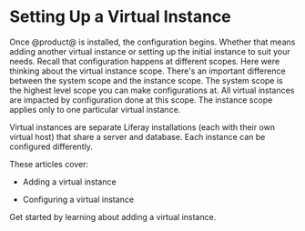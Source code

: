 # Setting Up a Virtual Instance [](id=setting-up-a-virtual-instance)

Once @product@ is installed, the configuration begins. Whether that means adding
another virtual instance or setting up the initial instance to suit your needs.
Recall that configuration happens at different scopes. Here were thinking about
the virtual instance scope. There's an important difference between the system
scope and the instance scope. The system scope is the highest level scope you
can make configurations at. All virtual instances are impacted by configuration
done at this scope. The instance scope applies only to one particular virtual
instance. 

Virtual instances are separate Liferay installations (each with their own
virtual host) that share a server and database. Each instance can be configured
differently.

These articles cover:

- Adding a virtual instance

- Configuring a virtual instance

Get started by learning about adding a virtual instance.



